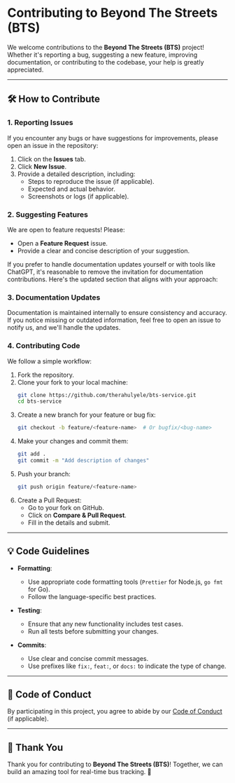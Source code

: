 # Contributing to Beyond The Streets (BTS)

We welcome contributions to the **Beyond The Streets (BTS)** project! Whether it's reporting a bug, suggesting a new feature, improving documentation, or contributing to the codebase, your help is greatly appreciated.

---

## 🛠️ How to Contribute

### 1. Reporting Issues
If you encounter any bugs or have suggestions for improvements, please open an issue in the repository:
1. Click on the **Issues** tab.
2. Click **New Issue**.
3. Provide a detailed description, including:
   - Steps to reproduce the issue (if applicable).
   - Expected and actual behavior.
   - Screenshots or logs (if applicable).

### 2. Suggesting Features
We are open to feature requests! Please:
- Open a **Feature Request** issue.
- Provide a clear and concise description of your suggestion.

If you prefer to handle documentation updates yourself or with tools like ChatGPT, it's reasonable to remove the invitation for documentation contributions. Here's the updated section that aligns with your approach:



### 3. Documentation Updates  
Documentation is maintained internally to ensure consistency and accuracy. If you notice missing or outdated information, feel free to open an issue to notify us, and we'll handle the updates.


### 4. Contributing Code
We follow a simple workflow:
1. Fork the repository.
2. Clone your fork to your local machine:
   ```bash
   git clone https://github.com/therahulyele/bts-service.git
   cd bts-service
   ```
3. Create a new branch for your feature or bug fix:
   ```bash
   git checkout -b feature/<feature-name>  # Or bugfix/<bug-name>
   ```
4. Make your changes and commit them:
   ```bash
   git add .
   git commit -m "Add description of changes"
   ```
5. Push your branch:
   ```bash
   git push origin feature/<feature-name>
   ```
6. Create a Pull Request:
   - Go to your fork on GitHub.
   - Click on **Compare & Pull Request**.
   - Fill in the details and submit.

---

## 💡 Code Guidelines

- **Formatting**:
  - Use appropriate code formatting tools (`Prettier` for Node.js, `go fmt` for Go).
  - Follow the language-specific best practices.

- **Testing**:
  - Ensure that any new functionality includes test cases.
  - Run all tests before submitting your changes.

- **Commits**:
  - Use clear and concise commit messages.
  - Use prefixes like `fix:`, `feat:`, or `docs:` to indicate the type of change.

---

## 🤝 Code of Conduct

By participating in this project, you agree to abide by our [Code of Conduct](CODE_OF_CONDUCT.md) (if applicable).

---

## 🌟 Thank You

Thank you for contributing to **Beyond The Streets (BTS)**! Together, we can build an amazing tool for real-time bus tracking. 🚀
